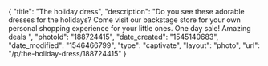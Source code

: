 {
    "title": "The holiday dress",
    "description": "Do you see these adorable dresses for the holidays? Come visit our backstage store for your own personal shopping experience for your little ones. One day sale! Amazing deals ",
    "photoId": "188724415",
    "date_created": "1545140683",
    "date_modified": "1546466799",
    "type": "captivate",
    "layout": "photo",
    "url": "\/p\/the-holiday-dress\/188724415"
}